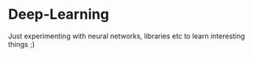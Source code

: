 # Deep-Learning
Just experimenting with neural networks, libraries etc to learn interesting things ;)
